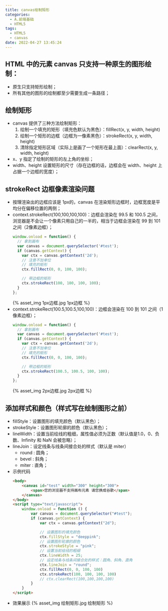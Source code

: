 ```yaml
---
title: canvas绘制矩形
categories:
  - A.前端基础
  - HTML5
tags:
  - HTML5
  - canvas
date: 2022-04-27 13:45:24
---
```


## HTML 中的元素 canvas 只支持一种原生的图形绘制：
- 原生只支持矩形绘制；
- 所有其他的图形的绘制都至少需要生成一条路径；

## 绘制矩形
- canvas 提供了三种方法绘制矩形：
    1. 绘制一个填充的矩形（填充色默认为黑色）：fillRect(x, y, width, height)
    2. 绘制一个矩形的边框（边框为一像素黑色）：strokeRect(x, y, width, height)
    3. 清除指定矩形区域（实际上是画了一个矩形在最上面）：clearRect(x, y, width, height)
- x、y 指定了绘制的矩形的左上角的坐标；
- width、height 设置矩形的尺寸（存在边框的话，边框会在 width、height 上占据一个边框的宽度）；

## strokeRect 边框像素渲染问题
- 按理渲染出的边框应该是 1px的，canvas 在渲染矩形边框时，边框宽度是平均分在偏移位置的两侧；
- context.strokeRect(100,100,100,100)：边框会渲染在 99.5 和 100.5 之间，浏览器是不会让一个像素只用自己的一半的，相当于边框会渲染在 99 到 101 之间（2像素边框）；
  ```JavaScript
  window.onload = function() {
    // 拿到画布
    var canvas = document.querySelector('#test');
    if (canvas.getContext) {
      var ctx = canvas.getContext('2d');
      // 注意不加单位
      // 填充的矩形
      ctx.fillRect(0, 0, 100, 100);

      // 带边框的矩形
      ctx.strokeRect(100, 100, 100, 100);
    }
  };
  ```
  {% asset_img 1px边框.jpg 1px边框 %}
- context.strokeRect(100.5,100.5,100,100)：边框会渲染在 100 到 101 之间（1像素边框）；
  ```JavaScript
  window.onload = function() {
    // 拿到画布
    var canvas = document.querySelector('#test');
    if (canvas.getContext) {
      var ctx = canvas.getContext('2d');
      // 注意不加单位
      // 填充的矩形
      ctx.fillRect(0, 0, 100, 100);

      // 带边框的矩形
      ctx.strokeRect(100.5, 100.5, 100, 100);
    }
  };
  ```
  {% asset_img 2px边框.jpg 2px边框 %}

## 添加样式和颜色（样式写在绘制图形之前）
- fillStyle：设置图形的填充颜色（默认黑色）；
- strokeStyle：设置图形轮廓的颜色（默认黑色）；
- lineWidth：设置当前绘线的粗细，属性值必须为正数（默认值是1.0，0、负数、Infinity 和 NaN 会被忽略）；
- lineJoin：设定线条与线条间接合处的样式（默认是 miter）
  - round : 圆角；
  - bevel : 斜角；
  - miter : 直角；
- 示例代码
  ```HTML
  <body>
      <canvas id="test" width="300" height="300">
          <span>您的浏览器不支持画布元素 请您换成谷歌</span>
      </canvas>
  </body>
  <script type="text/javascript">
      window.onload = function () {
          var canvas = document.querySelector("#test");
          if (canvas.getContext) {
              var ctx = canvas.getContext("2d");
  
              // 设置图形的填充颜色
              ctx.fillStyle = "deeppink";
              // 设置图形轮廓的颜色
              ctx.strokeStyle = "pink";
              // 设置当前绘线的粗细
              ctx.lineWidth = 25;
              // 设定线条与线条间接合处的样式：圆角、斜角、直角
              ctx.lineJoin = "round";
              ctx.fillRect(0, 0, 100, 100)
              ctx.strokeRect(100, 100, 100, 100)
              // ctx.clearRect(100,100,100,100)
          }
      }
  </script>
  ```
- 效果展示
  {% asset_img 绘制矩形.jpg 绘制矩形 %}
